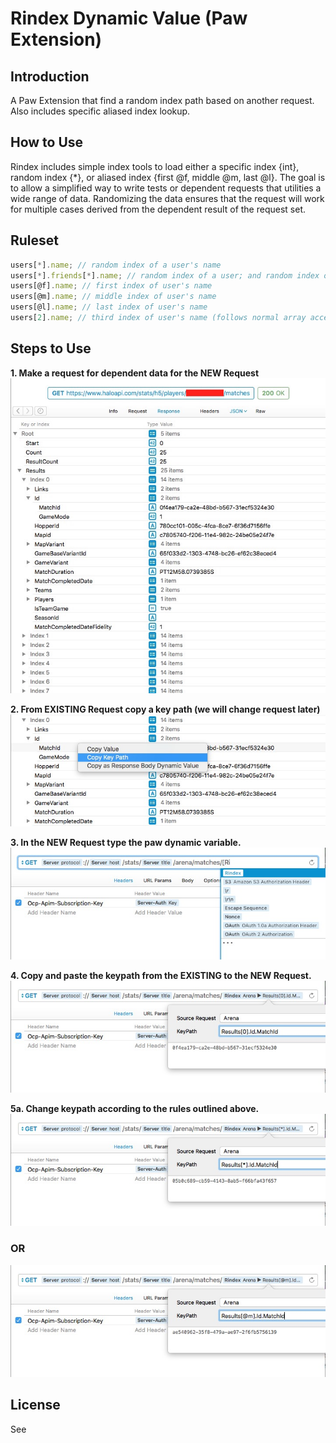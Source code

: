 # Rindex Dynamic Value (Paw Extension)


## Introduction 
A Paw Extension that find a random index path based on another request. Also includes specific aliased index lookup.

## How to Use

Rindex includes simple index tools to load either a specific index {int}, random index {*}, or aliased index
{first @f, middle @m, last @l}. The goal is to allow a simplified way to write tests or dependent requests that
utilities a wide range of data. Randomizing the data ensures that the request will work for multiple cases derived
from the dependent result of the request set.

## Ruleset

```javascript
users[*].name; // random index of a user's name
users[*].friends[*].name; // random index of a user; and random index of that user friend's name
users[@f].name; // first index of user's name
users[@m].name; // middle index of user's name
users[@l].name; // last index of user's name
users[2].name; // third index of user's name (follows normal array access)
```

## Steps to Use

**1. Make a request for dependent data for the NEW Request**
![](/images/step1_rindex.jpg?raw=true "Step 1")

**2. From EXISTING Request copy a key path (we will change request later)**
![](/images/step2_rindex.jpg?raw=true "Step 2")

**3. In the NEW Request type the paw dynamic variable.**
![](/images/step3_rindex.jpg?raw=true "Step 3")

**4. Copy and paste the keypath from the EXISTING to the NEW Request.**
![](/images/step4_rindex.jpg?raw=true "Step 4")

**5a. Change keypath according to the rules outlined above.**
![](/images/step5_rindex.jpg?raw=true "Step 5")

### OR

![](/images/step5_alternate_rindex.jpg?raw=true "Step 5 Alternate")

## License

See [](LICENSE.md)